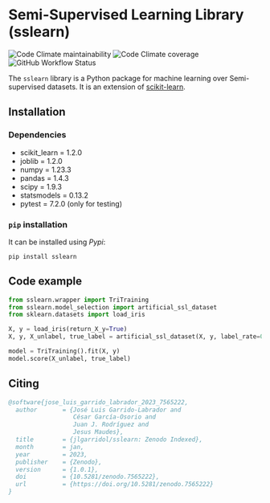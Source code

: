 Semi-Supervised Learning Library (sslearn)
===

![Code Climate maintainability](https://img.shields.io/codeclimate/maintainability-percentage/jlgarridol/sslearn) ![Code Climate coverage](https://img.shields.io/codeclimate/coverage/jlgarridol/sslearn) ![GitHub Workflow Status](https://img.shields.io/github/actions/workflow/status/jlgarridol/sslearn/python-package.yml)

The `sslearn` library is a Python package for machine learning over Semi-supervised datasets. It is an extension of [scikit-learn](https://github.com/scikit-learn/scikit-learn).

Installation
---
### Dependencies

* scikit_learn = 1.2.0
* joblib = 1.2.0
* numpy = 1.23.3
* pandas = 1.4.3
* scipy = 1.9.3
* statsmodels = 0.13.2
* pytest = 7.2.0 (only for testing)

### `pip` installation

It can be installed using *Pypi*:

    pip install sslearn

Code example
---
```python
from sslearn.wrapper import TriTraining
from sslearn.model_selection import artificial_ssl_dataset
from sklearn.datasets import load_iris

X, y = load_iris(return_X_y=True)
X, y, X_unlabel, true_label = artificial_ssl_dataset(X, y, label_rate=0.1)

model = TriTraining().fit(X, y)
model.score(X_unlabel, true_label)
```

Citing
---
```bibtex
@software{jose_luis_garrido_labrador_2023_7565222,
  author       = {José Luis Garrido-Labrador and
                  César García-Osorio and
                  Juan J. Rodríguez and
                  Jesus Maudes},
  title        = {jlgarridol/sslearn: Zenodo Indexed},
  month        = jan,
  year         = 2023,
  publisher    = {Zenodo},
  version      = {1.0.1},
  doi          = {10.5281/zenodo.7565222},
  url          = {https://doi.org/10.5281/zenodo.7565222}
}
```
